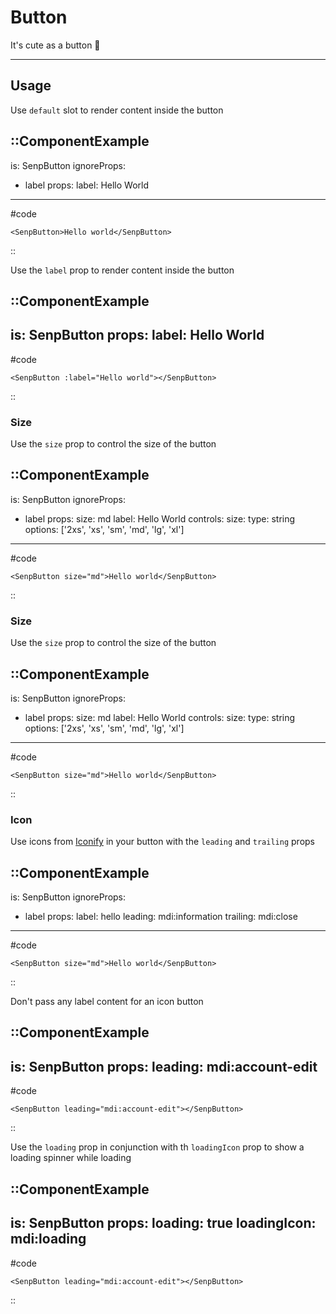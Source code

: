 # Button

It's cute as a button 🥰

---

## Usage

Use `default` slot to render content inside the button

::ComponentExample
---
is: SenpButton
ignoreProps:
- label
props:
  label: Hello World
---
#code
```vue
<SenpButton>Hello world</SenpButton>
```
::

Use the `label` prop to render content inside the button

::ComponentExample
---
is: SenpButton
props:
  label: Hello World
---
#code
```vue
<SenpButton :label="Hello world"></SenpButton>
```
::

### Size

Use the `size` prop to control the size of the button

::ComponentExample
---
is: SenpButton
ignoreProps:
- label
props:
  size: md
  label: Hello World
controls:
  size:
    type: string
    options: ['2xs', 'xs', 'sm', 'md', 'lg', 'xl']
---
#code
```vue
<SenpButton size="md">Hello world</SenpButton>
```
::

### Size

Use the `size` prop to control the size of the button

::ComponentExample
---
is: SenpButton
ignoreProps:
- label
props:
  size: md
  label: Hello World
controls:
  size:
    type: string
    options: ['2xs', 'xs', 'sm', 'md', 'lg', 'xl']
---
#code
```vue
<SenpButton size="md">Hello world</SenpButton>
```
::

### Icon

Use icons from [Iconify](https://icones.js.org/) in your button with the `leading` and `trailing` props

::ComponentExample
---
is: SenpButton
ignoreProps:
- label
props:
  label: hello
  leading: mdi:information
  trailing: mdi:close
---
#code
```vue
<SenpButton size="md">Hello world</SenpButton>
```
::

Don't pass any label content for an icon button

::ComponentExample
---
is: SenpButton
props:
  leading: mdi:account-edit
---
#code
```vue
<SenpButton leading="mdi:account-edit"></SenpButton>
```
::

Use the `loading` prop in conjunction with th `loadingIcon` prop to show a loading spinner while loading


::ComponentExample
---
is: SenpButton
props:
  loading: true
  loadingIcon: mdi:loading
---
#code
```vue
<SenpButton leading="mdi:account-edit"></SenpButton>
```
::